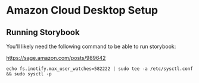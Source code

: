 # Amazon Cloud Desktop Setup

## Running Storybook

You'll likely need the following command to be able to run storybook:

<https://sage.amazon.com/posts/989642>

```shell
echo fs.inotify.max_user_watches=582222 | sudo tee -a /etc/sysctl.conf && sudo sysctl -p
```
